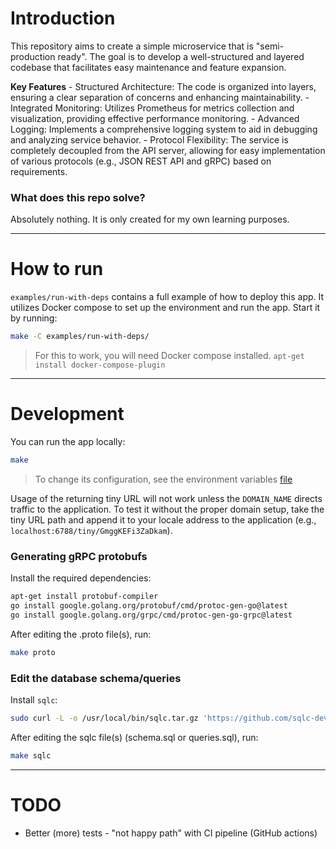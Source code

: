 # Introduction

This repository aims to create a simple microservice that is "semi-production ready". The goal is to develop a well-structured and layered codebase that facilitates easy maintenance and feature expansion.

**Key Features**
    - Structured Architecture: The code is organized into layers, ensuring a clear separation of concerns and enhancing maintainability.
    - Integrated Monitoring: Utilizes Prometheus for metrics collection and visualization, providing effective performance monitoring.
    - Advanced Logging: Implements a comprehensive logging system to aid in debugging and analyzing service behavior.
    - Protocol Flexibility: The service is completely decoupled from the API server, allowing for easy implementation of various protocols (e.g., JSON REST API and gRPC) based on requirements.

### What does this repo solve?
Absolutely nothing. It is only created for my own learning purposes.

---
# How to run
`examples/run-with-deps` contains a full example of how to deploy this app. It utilizes Docker compose to set up the environment and run the app. Start it by running:
```bash
make -C examples/run-with-deps/
```

> For this to work, you will need Docker compose installed. `apt-get install docker-compose-plugin`

---
# Development
You can run the app locally:
```bash
make
```

> To change its configuration, see the environment variables [file](./ENVIRONMENT.md)

Usage of the returning tiny URL will not work unless the `DOMAIN_NAME` directs traffic to the application. To test it without the proper domain setup, take the tiny URL path and append it to your locale address to the application (e.g., `localhost:6788/tiny/GmggKEFi3ZaDkam`).

### Generating gRPC protobufs
Install the required dependencies:
```bash
apt-get install protobuf-compiler
go install google.golang.org/protobuf/cmd/protoc-gen-go@latest
go install google.golang.org/grpc/cmd/protoc-gen-go-grpc@latest
```

After editing the .proto file(s), run:
```bash
make proto
```

### Edit the database schema/queries
Install `sqlc`:
```bash
sudo curl -L -o /usr/local/bin/sqlc.tar.gz 'https://github.com/sqlc-dev/sqlc/releases/download/v1.26.0/sqlc_1.26.0_linux_amd64.tar.gz' && sudo tar -xf /usr/local/bin/sqlc.tar.gz -C /usr/local/bin && sudo rm /usr/local/bin/sqlc.tar.gz && sudo chown root.root /usr/local/bin/sqlc
```

After editing the sqlc file(s) (schema.sql or queries.sql), run:
```bash
make sqlc
```

---
# TODO
- Better (more) tests - "not happy path" with CI pipeline (GitHub actions)
